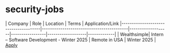 # security-jobs

| Company                              | Role                                     | Location          | Terms           | Application/Link
|--------------------------------------|------------------------------------------|-------------------|-----------------|-------------------|-------------|
| Wealthsimple| Intern – Software Development - Winter 2025 | Remote in USA     | Winter 2025     | [Apply](#) 
